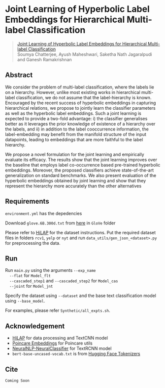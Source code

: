 # Joint Learning of Hyperbolic Label Embeddings for Hierarchical Multi-label Classification

> [Joint Learning of Hyperbolic Label Embeddings for Hierarchical Multi-label Classification]()  
> Soumya Chatterjee, Ayush Maheshwari, Saketha Nath Jagaralpudi and Ganesh Ramakrishnan

## Abstract

We consider the problem of multi-label classification, where the labels lie on a hierarchy. However, unlike most existing works in hierarchical multi-label classification, we do not assume that the label-hierarchy is known. Encouraged by the recent success of hyperbolic embeddings in capturing hierarchical relations, we propose to jointly learn the classifier parameters as well as the hyperbolic label embeddings. Such a joint learning is expected to provide a two-fold advantage: i) the classifier generalises better as it leverages the prior knowledge of existence of a hierarchy over the labels, and ii) in addition to the label cooccurrence information, the label-embedding may benefit from the manifold structure of the input datapoints, leading to embeddings that are more faithful to the label hierarchy.

We propose a novel formulation for the joint learning and empirically evaluate its efficacy. The results show that the joint learning improves over the baseline that employs label co-occurrence based pre-trained hyperbolic embeddings. Moreover, the proposed classifiers achieve state-of-the-art generalization on standard benchmarks. We also present evaluation of the hyperbolic embeddings obtained by joint learning and show that they represent the hierarchy more accurately than the other alternatives

## Requirements

`environment.yml` has the depedencies

Download `glove.6B.300d.txt` from [here](https://nlp.stanford.edu/projects/glove/) in `GloVe` folder

Please refer to [HiLAP](https://github.com/morningmoni/HiLAP) for the dataset instructions. Put the required dataset files in folders `rcv1`, `yelp` or `nyt` and run `data_utils/gen_json_<dataset>.py` for preprocessing the data.

## Run

Run `main.py` using the arguments `--exp_name`<br>
&emsp;`--flat` for `Model_flt`<br>
&emsp;`--cascaded_step1` and `--cascaded_step2` for `Model_cas`<br> 
&emsp;`--joint` for `Model_jnt`

Specify the dataset using `--dataset` and the base text classification model using `--base_model`.

For examples, please refer `Synthetic/all_expts.sh`.

## Acknowledgement

- [HiLAP](https://github.com/morningmoni/HiLAP) for data processing and TextCNN model
- [Poincare Embeddings](https://github.com/facebookresearch/poincare-embeddings) for Poincare utils
- [NeuralNLP-NeuralClassifier](https://github.com/Tencent/NeuralNLP-NeuralClassifier) for TextRCNN model
- `bert-base-uncased-vocab.txt` is from [Hugging Face Tokenizers](https://github.com/huggingface/tokenizers)

## Cite

```
Coming Soon
```
